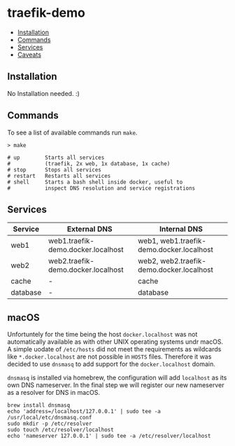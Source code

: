 # traefik-demo

* [Installation](#installation)
* [Commands](#commands)
* [Services](#services)
* [Caveats](#caveats)

## Installation
No Installation needed. :)

## Commands
To see a list of available commands run `make`.

```
> make

# up        Starts all services
#           (traefik, 2x web, 1x database, 1x cache)
# stop      Stops all services
# restart   Restarts all services
# shell     Starts a bash shell inside docker, useful to
#           inspect DNS resolution and service registrations
```

## Services
| Service  | External DNS | Internal DNS |
|---|---|---|
| web1 | web1.traefik-demo.docker.localhost | web1, web1.traefik-demo.docker.localhost |
| web2 | web2.traefik-demo.docker.localhost  | web2, web2.traefik-demo.docker.localhost |
| cache | -  | cache   | 
| database | - | database | 

## macOS

Unfortuntely for the time being the host `docker.localhost` was not automatically available as with other UNIX operating systems undr macOS. A simple uodate of `/etc/hosts` did not meet the requirements as wildcards like `*.docker.localhost` are not possible in `HOSTS` files. Therefore it was decided to use `dnsmasq` to add support for the `docker.localhost` domain. 

`dnsmasq` is installed via homebrew, the configuration will add `localhost` as its own DNS nameserver. In the final step we will register our new nameserver as a resolver for DNS in macOS.

```shell
brew install dnsmasq
echo 'address=/localhost/127.0.0.1' | sudo tee -a /usr/local/etc/dnsmasq.conf
sudo mkdir -p /etc/resolver
sudo touch /etc/resolver/localhost
echo 'nameserver 127.0.0.1' | sudo tee -a /etc/resolver/localhost
```